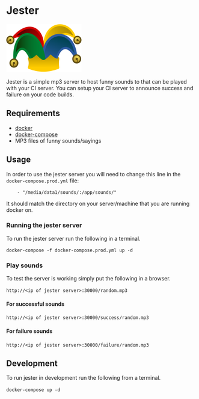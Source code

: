 # Jester

![Jester](Jester-Hat-Icon-200px.png)

Jester is a simple mp3 server to host funny sounds to that can be played with
your CI server.  You can setup your CI server to announce success and
failure on your code builds.

## Requirements

* [docker](https://www.docker.com/products/overview)
* [docker-compose](https://docs.docker.com/compose/install/)
* MP3 files of funny sounds/sayings

## Usage

In order to use the jester server you will need to change this line in
the `docker-compose.prod.yml` file:

```
    - "/media/data1/sounds/:/app/sounds/"
```

It should match the directory on your server/machine that you are
running docker on.

### Running the jester server

To run the jester server run the following in a terminal.
```
docker-compose -f docker-compose.prod.yml up -d
```

### Play sounds

To test the server is working simply put the following in a browser.

`http://<ip of jester server>:30000/random.mp3`

#### For successful sounds

`http://<ip of jester server>:30000/success/random.mp3`

#### For failure sounds

`http://<ip of jester server>:30000/failure/random.mp3`

## Development

To run jester in development run the following from a terminal.

`docker-compose up -d`
